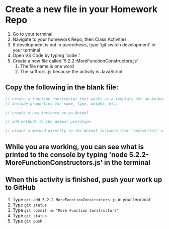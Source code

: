 # Create a new file in your Homework Repo

1. Go to your terminal
2. Navigate to your homework Repo, then Class Activities
3. If development is not in parenthesis, type 'git switch development' in your terminal
4. Open VS Code by typing 'code .'
5. Create a new file called '5.2.2-MoreFunctionConstructors.js'
    1. The file name is one word
    2. The suffix is .js because the activity is JavaScript

## Copy the following in the blank file:

```javascript
// create a function constructor that works as a template for an Animal
// include properties for name, type, weight, etc.

// create a new instance on an Animal

// add methods to the Animal prototype

// attach a method directly to the Animal instance that "overwrites" a prototype method
```

## While you are working, you can see what is printed to the console by typing 'node 5.2.2-MoreFunctionConstructors.js' in the terminal

## When this activity is finished, push your work up to GitHub

1. Type `git add 5.2.2-MoreFunctionConstructors.js` in your terminal
2. Type `git status`
3. Type `git commit -m "More Function Constructors"`
4. Type `git status`
5. Type `git push`
